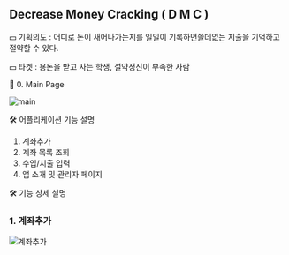 ## Decrease Money Cracking ( D M C )

💵 기획의도 : 어디로 돈이 새어나가는지를 일일이 기록하면쓸데없는 지출을 기억하고 절약할 수 있다.

💵 타겟 : 용돈을 받고 사는 학생, 절약정신이 부족한 사람

📱 0. Main Page

![main](https://user-images.githubusercontent.com/59694789/110193459-58be3300-7e77-11eb-88e5-07a48ca0e9f7.PNG)

🛠 어플리케이션 기능 설명

1. 계좌추가
2. 계좌 목록 조회
3. 수입/지출 입력
4. 앱 소개 및 관리자 페이지

🛠 기능 상세 설명

### 1. 계좌추가

![계좌추가](https://user-images.githubusercontent.com/59694789/110193543-d41fe480-7e77-11eb-9498-fa417acfcca4.png)

